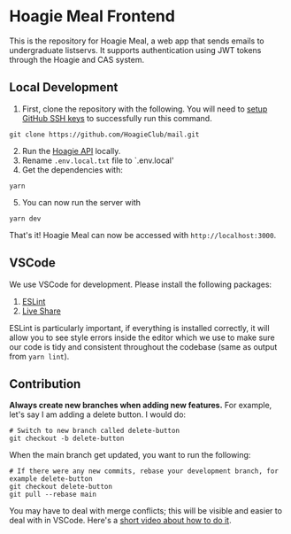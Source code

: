 # Hoagie Meal Frontend
This is the repository for Hoagie Meal, a web app that sends 
emails to undergraduate listservs. It supports authentication using JWT tokens through the Hoagie and CAS system.

## Local Development
1. First, clone the repository with the following. You will need to [setup GitHub SSH keys](https://docs.github.com/en/github/authenticating-to-github/connecting-to-github-with-ssh) to successfully run this command. 
```
git clone https://github.com/HoagieClub/mail.git
```
2. Run the [Hoagie API](https://github.com/HoagieClub/api) locally.
3. Rename `.env.local.txt` file to `.env.local'
4. Get the dependencies with:
```
yarn
```
5. You can now run the server with
```
yarn dev
```
That's it! Hoagie Meal can now be accessed with `http://localhost:3000`.

## VSCode
We use VSCode for development. Please install the following packages:

1. [ESLint](https://marketplace.visualstudio.com/items?itemName=dbaeumer.vscode-eslint)
1. [Live Share](https://marketplace.visualstudio.com/items?itemName=MS-vsliveshare.vsliveshare)

ESLint is particularly important, if everything is installed correctly, it will allow you to see style errors inside the editor which we use to make sure our code is tidy and consistent throughout the codebase (same as output from `yarn lint`).
## Contribution
**Always create new branches when adding new features.** For example, let's say I am adding a delete button. I would do:
```
# Switch to new branch called delete-button
git checkout -b delete-button
```

When the main branch get updated, you want to run the following:
```
# If there were any new commits, rebase your development branch, for example delete-button
git checkout delete-button
git pull --rebase main
```
You may have to deal with merge conflicts; this will be visible and easier to deal with in VSCode. Here's a [short video about how to do it](https://www.youtube.com/watch?v=QmKdodJU-js).
```